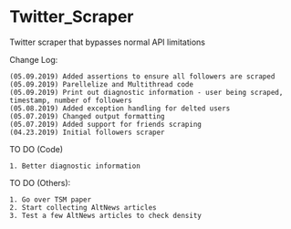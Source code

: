 # Twitter_Scraper
Twitter scraper that bypasses normal API limitations

Change Log:
```
(05.09.2019) Added assertions to ensure all followers are scraped
(05.09.2019) Parellelize and Multithread code
(05.09.2019) Print out diagnostic information - user being scraped, timestamp, number of followers
(05.08.2019) Added exception handling for delted users
(05.07.2019) Changed output formatting
(05.07.2019) Added support for friends scraping
(04.23.2019) Initial followers scraper
```

TO DO (Code)
```
1. Better diagnostic information
```

TO DO (Others):
```
1. Go over TSM paper
2. Start collecting AltNews articles
3. Test a few AltNews articles to check density
```
